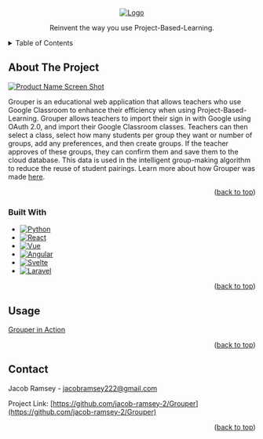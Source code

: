 <!-- Improved compatibility of back to top link: See: https://github.com/othneildrew/Best-README-Template/pull/73 -->
<a id="readme-top"></a>
<!--
*** Thanks for checking out the Best-README-Template. If you have a suggestion
*** that would make this better, please fork the repo and create a pull request
*** or simply open an issue with the tag "enhancement".
*** Don't forget to give the project a star!
*** Thanks again! Now go create something AMAZING! :D
-->



<!-- PROJECT SHIELDS -->
<!--
*** I'm using markdown "reference style" links for readability.
*** Reference links are enclosed in brackets [ ] instead of parentheses ( ).
*** See the bottom of this document for the declaration of the reference variables
*** for contributors-url, forks-url, etc. This is an optional, concise syntax you may use.
*** https://www.markdownguide.org/basic-syntax/#reference-style-links
-->




<!-- PROJECT LOGO -->
<br />
<div align="center">
  <a href="https://github.com/jacob-ramsey-2/Grouper">
    <img src="static/Grouper+Logo-transparent.png" alt="Logo">
  </a>


  <p align="center">
    Reinvent the way you use Project-Based-Learning.
    <br />
  </p>
</div>



<!-- TABLE OF CONTENTS -->
<details>
  <summary>Table of Contents</summary>
  <ol>
    <li>
      <a href="#about-the-project">About The Project</a>
      <ul>
        <li><a href="#built-with">Built With</a></li>
      </ul>
    </li>
    <li><a href="#usage">Usage</a></li>
    <li><a href="#contact">Contact</a></li>
  </ol>
</details>



<!-- ABOUT THE PROJECT -->
## About The Project

[![Product Name Screen Shot][product-screenshot]](https://grouperapp.net)

<p>Grouper is an educational web application that allows teachers who use Google Classroom to enhance their efficiency when using Project-Based-Learning. Grouper allows teachers to import their sign in with Google using OAuth 2.0, and import their Google Classroom classes. Teachers can then select a class, select how many students per group they want or number of groups, add any preferences, and then create groups. If the teacher approves of these groups, they can confirm them and save them to the cloud database. This data is used in the intelligent group-making algorithm to reduce the reuse of student pairings. Learn more about how Grouper was made <a href="https://sites.google.com/view/grouper-portfolio-ramsey/home?authuser=0">here</a>.</p>
<p align="right">(<a href="#readme-top">back to top</a>)</p>



### Built With

* [![Python][Python]][Python-url]
* [![React][React.js]][React-url]
* [![Vue][Vue.js]][Vue-url]
* [![Angular][Angular.io]][Angular-url]
* [![Svelte][Svelte.dev]][Svelte-url]
* [![Laravel][Laravel.com]][Laravel-url]

<p align="right">(<a href="#readme-top">back to top</a>)</p>




<!-- USAGE EXAMPLES -->
## Usage
[Grouper in Action](https://www.canva.com/design/DAGQACdceqA/_f1fDK0d4jqN984SdIrg2Q/watch?embed)


<p align="right">(<a href="#readme-top">back to top</a>)</p>




<!-- CONTACT -->
## Contact

Jacob Ramsey -  jacobramsey222@gmail.com

Project Link: [https://github.com/jacob-ramsey-2/Grouper](https://github.com/jacob-ramsey-2/Grouper)

<p align="right">(<a href="#readme-top">back to top</a>)</p>






<!-- MARKDOWN LINKS & IMAGES -->
<!-- https://www.markdownguide.org/basic-syntax/#reference-style-links -->
[contributors-shield]: https://img.shields.io/github/contributors/jacob-ramsey-2/Grouper.svg?style=for-the-badge
[contributors-url]: https://github.com/jacob-ramsey-2/Grouper/graphs/contributors
[forks-shield]: https://img.shields.io/github/forks/jacob-ramsey-2/Grouper.svg?style=for-the-badge
[forks-url]: https://github.com/jacob-ramsey-2/Grouper/network/members
[stars-shield]: https://img.shields.io/github/stars/jacob-ramsey-2/Grouper.svg?style=for-the-badge
[stars-url]: https://github.com/jacob-ramsey-2/Grouper/stargazers
[issues-shield]: https://img.shields.io/github/issues/jacob-ramsey-2/Grouper.svg?style=for-the-badge
[issues-url]: https://github.com/jacob-ramsey-2/Grouper/issues
[license-shield]: https://img.shields.io/github/license/jacob-ramsey-2/Grouper.svg?style=for-the-badge
[license-url]: https://github.com/jacob-ramsey-2/Grouper/blob/master/LICENSE.txt
[linkedin-shield]: https://img.shields.io/badge/-LinkedIn-black.svg?style=for-the-badge&logo=linkedin&colorB=555
[linkedin-url]: https://www.linkedin.com/in/jacob-ramsey-a6949b294/
[product-screenshot]: static/Grouper-homepage.png
[Python]: https://img.shields.io/badge/-Python-blue.svg?style=for-the-badge&logo=python&logoColor=yellow&colorB=0078D4
[Python-url]: https://www.python.org/
[React.js]: https://img.shields.io/badge/-Flask-black.svg?style=for-the-badge&logo=flask&logoColor=white&colorB=343434
[React-url]: https://flask.palletsprojects.com/en/stable/
[Vue.js]: https://img.shields.io/badge/-MongoDB-47A248.svg?style=for-the-badge&logo=mongodb&logoColor=white&colorB=47A248
[Vue-url]: https://www.mongodb.com/
[Angular.io]: https://img.shields.io/badge/-AWS-232F3E.svg?style=for-the-badge&logo=amazonaws&logoColor=FF9900&colorB=232F3E
[Angular-url]: https://aws.amazon.com/
[Svelte.dev]: https://img.shields.io/badge/-HTML-E34F26.svg?style=for-the-badge&logo=html5&logoColor=white&colorB=E34F26
[Svelte-url]: https://developer.mozilla.org/en-US/docs/Web/HTML
[Laravel.com]: https://img.shields.io/badge/-CSS-1572B6.svg?style=for-the-badge&logo=css3&logoColor=white&colorB=1572B6
[Laravel-url]: https://developer.mozilla.org/en-US/docs/Web/CSS
